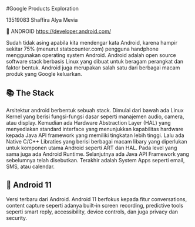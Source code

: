 #Google Products Exploration

13519083 Shaffira Alya Mevia

🌿 ANDROID
https://developer.android.com/

Sudah tidak asing apabila kita mendengar kata Android, karena hampir sekitar 75% (menurut statscounter.com) pengguna handphone menggunakan operating system Android. Android adalah open source software stack berbasis Linux yang dibuat untuk beragam perangkat dan faktor bentuk. Android juga merupakan salah satu dari berbagai macam produk yang Google keluarkan.

## 📚 The Stack
Arsitektur android berbentuk sebuah stack. Dimulai dari bawah ada Linux Kernel yang berisi fungsi-fungsi dasar seperti manajemen audio, camera, atau display. Kemudian ada Hardware Abstraction Layer (HAL) yang menyediakan standard interface yang menunjukkan kapabilitas hardware kepada Java API framework yang memiliki tingkatan lebih tinggi. Lalu ada Native C/C++ Libraties yang berisi berbagai macam libary yang diperlukan untuk komponen utama Android seperti ART dan HAL. Pada level yang sama juga ada Android Runtime. Selanjutnya ada Java API Framework yang sebelumnya telah disebutkan. Terakhir adalah System Apps seperti email, SMS, atau calendar.

## 📱 Android 11
Versi terbaru dari Android. Android 11 berfokus kepada fitur conversations, content capture seperti adanya built-in screen recording, predictive tools seperti smart reply, accessibility, device controls, dan juga privacy dan security.


